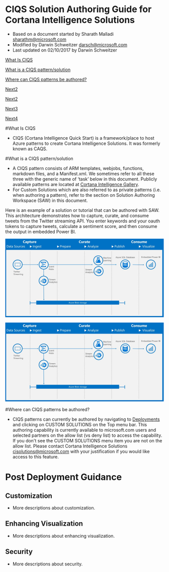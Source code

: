 # CIQS Solution Authoring Guide for Cortana Intelligence Solutions

  * Based on a document started by Sharath Malladi sharathm@microsoft.com 
  * Modified by Darwin Schweitzer darsch@microsoft.com 
  * Last updated on 02/10/2017 by Darwin Schweitzer

[What Is CIQS](#WhatIsCIQS)

[What is a CIQS pattern/solution](#Pattern)

[Where can CIQS patterns be authored?](#Authored)

[Next2](#PostDeployment)

[Next2](#customization)

[Next3](#visualization)

[Next4](#security)

#<a name="WhatIsCIQS"></a>What Is CIQS
  * CIQS (Cortana Intelligence Quick Start) is a framework/place to host Azure patterns to create Cortana Intelligence Solutions.  It was formerly known as CAQS.

#<a name="Pattern"></a>What is a CIQS pattern/solution
  * A CIQS pattern consists of ARM templates, webjobs, functions, markdown files, and a Manifest.xml. We sometimes refer to all these three with the generic name of ‘task’ below in this document. Publicly available patterns are located at [Cortana Intelligence Gallery](https://gallery.cortanaintelligence.com/solutions).
  * For Custom Solutions which are also referred to as private patterns (i.e. when authoring a pattern), refer to the section on Solution Authoring Workspace (SAW) in this document.


Here is an example of a solution or tutorial that can be authored with SAW.  This architecture demonstrates how to capture, curate, and consume tweets from the Twitter streaming API.  You enter keywords and your oauth tokens to capture tweets, calculate a sentiment score, and then consume the output in embedded Power BI.

![Solution Diagram](https://raw.githubusercontent.com/DataSnowman/projecthudson/master/assets/TwitterStreamAnalysisWithMLDiagram.JPG)

![a relative link](../Documentation/images/TwitterStreamAnalysisWithMLDiagram.jpg)

#<a name="Authored"></a>Where can CIQS patterns be authored?
  * CIQS patterns can currently be authored by navigating to [Deployments](https://start.cortanaintelligence.com/Deployments) and clicking on CUSTOM SOLUTIONS on the Top menu bar.   This authoring capability is currently available to microsoft.com users and selected partners on the allow list (vs deny list) to access the capability.  If you don't see the CUSTOM SOLUTIONS menu item you are not on the allow list.  Please contact Cortana Intelligence Solutions [cisolutions@microsoft.com](<mailto:cisolutions@microsoft.com>) with your justification if you would like access to this feature.  

# <a name="PostDeployment"></a>Post Deployment Guidance


## <a name="customization"></a>Customization
* More descriptions about customization.

## <a name="visualization"></a>Enhancing Visualization
* More descriptions about enhancing visualization.

## <a name="security"></a>Security
* More descriptions about security.
